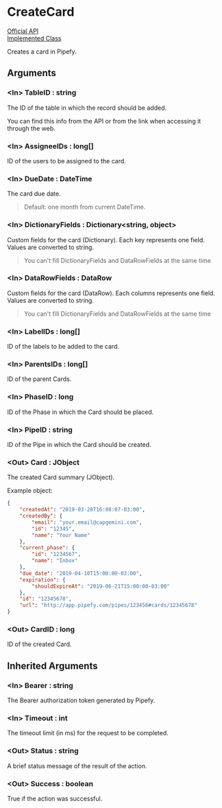 # CreateCard

[Official API](https://api-docs.pipefy.com/reference/mutations/createCard/)  
[Implemented Class](../Capgemini.Pipefy/Card/CreateCard.cs)

Creates a card in Pipefy.

## Arguments

### &lt;In&gt; TableID : string

The ID of the table in which the record should be added.

You can find this info from the API or from the link when accessing it through the web.

### &lt;In&gt; AssigneeIDs : long[]

ID of the users to be assigned to the card.

### &lt;In&gt; DueDate : DateTime

The card due date.

> Default: one month from current DateTime.

### &lt;In&gt; DictionaryFields : Dictionary<string, object>

Custom fields for the card (Dictionary).
Each key represents one field. Values are converted to string.

> You can't fill DictionaryFields and DataRowFields at the same time

### &lt;In&gt; DataRowFields : DataRow

Custom fields for the card (DataRow).
Each columns represents one field. Values are converted to string.

> You can't fill DictionaryFields and DataRowFields at the same time

### &lt;In&gt; LabelIDs : long[]

ID of the labels to be added to the card.

### &lt;In&gt; ParentsIDs : long[]

ID of the parent Cards.

### &lt;In&gt; PhaseID : long

ID of the Phase in which the Card should be placed.

### &lt;In&gt; PipeID : string

ID of the Pipe in which the Card should be created.

### &lt;Out&gt; Card : JObject

The created Card summary (JObject).

Example object:

```json
{
    "createdAt": "2019-03-28T16:08:07-03:00",
    "createdBy": {
        "email": "your.email@capgemini.com",
        "id": "12345",
        "name": "Your Name"
    },
    "current_phase": {
        "id": "1234567",
        "name": "Inbox"
    },
    "due_date": "2019-04-10T15:00:00-03:00",
    "expiration": {
        "shouldExpireAt": "2019-06-21T15:00:00-03:00"
    },
    "id": "12345678",
    "url": "http://app.pipefy.com/pipes/123456#cards/12345678"
}
```

### &lt;Out&gt; CardID : long

ID of the created Card.

## Inherited Arguments

### &lt;In&gt; Bearer : string

The Bearer authorization token generated by Pipefy.

### &lt;In&gt; Timeout : int

The timeout limit (in ms) for the request to be completed.

### &lt;Out&gt; Status : string

A brief status message of the result of the action.

### &lt;Out&gt; Success : boolean

True if the action was successful.